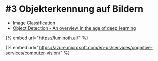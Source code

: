 # \#3 Objekterkennung auf Bildern

* Image Classification
* [Object Detection - An overview in the age of deep learning](https://tryolabs.com/blog/2017/08/30/object-detection-an-overview-in-the-age-of-deep-learning/)

{% embed url="https://luminoth.ai/" %}

{% embed url="https://azure.microsoft.com/en-us/services/cognitive-services/computer-vision/" %}



